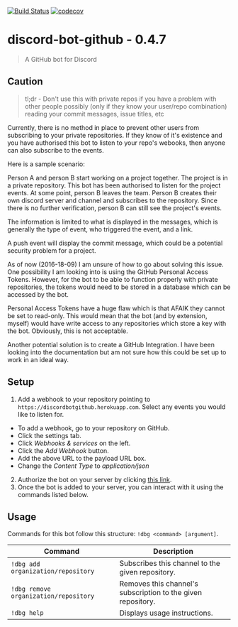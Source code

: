[![Build Status](https://travis-ci.org/Falconerd/discord-bot-github.svg?branch=develop)](https://travis-ci.org/Falconerd/discord-bot-github)
[![codecov](https://codecov.io/gh/Falconerd/discord-bot-github/branch/develop/graph/badge.svg)](https://codecov.io/gh/Falconerd/discord-bot-github)

# discord-bot-github - 0.4.7
> A GitHub bot for Discord

## Caution

> tl;dr - Don't use this with private repos if you have a problem with other people possibly (only if they know your user/repo combination) reading your commit messages, issue titles, etc

Currently, there is no method in place to prevent other users from subscribing to your private repositories. If they know of it's existence and you have authorised this bot to listen to your repo's webooks, then anyone can also subscribe to the events.

Here is a sample scenario:

Person A and person B start working on a project together. The project is in a private repository. This bot has been authorised to listen for the project events. At some point, person B leaves the team. Person B creates their own discord server and channel and subscribes to the repository. Since there is no further verification, person B can still see the project's events.

The information is limited to what is displayed in the messages, which is generally the type of event, who triggered the event, and a link.

A push event will display the commit message, which could be a potential security problem for a project.

As of now (2016-18-09) I am unsure of how to go about solving this issue. One possibility I am looking into is using the GitHub Personal Access Tokens. However, for the bot to be able to function properly with private repositories, the tokens would need to be stored in a database which can be accessed by the bot.

Personal Access Tokens have a huge flaw which is that AFAIK they cannot be set to read-only. This would mean that the bot (and by extension, myself) would have write access to any repositories which store a key with the bot. Obviously, this is not acceptable.

Another potential solution is to create a GitHub Integration. I have been looking into the documentation but am not sure how this could be set up to work in an ideal way.

## Setup

1. Add a webhook to your repository pointing to `https://discordbotgithub.herokuapp.com`. Select any events you would like to listen for.
  - To add a webhook, go to your repository on GitHub.
  - Click the settings tab.
  - Click _Webhooks & services_ on the left.
  - Click the _Add Webhook_ button.
  - Add the above URL to the payload URL box.
  - Change the _Content Type_ to _application/json_
2. Authorize the bot on your server by clicking [this link](https://discordapp.com/oauth2/authorize?&client_id=193000403632128013&scope=bot&permissions=3072).
3. Once the bot is added to your server, you can interact with it using the commands listed below.

## Usage

Commands for this bot follow this structure: `!dbg <command> [argument]`.

| Command | Description
|---------|-------------|
| `!dbg add organization/repository` | Subscribes this channel to the given repository. |
| `!dbg remove organization/repository` | Removes this channel's subscription to the given repository. |
| `!dbg help` | Displays usage instructions. |

